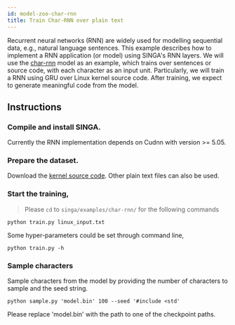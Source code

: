 ```yaml
---
id: model-zoo-char-rnn
title: Train Char-RNN over plain text
---
```


<!--- Licensed to the Apache Software Foundation (ASF) under one or more contributor license agreements.  See the NOTICE file distributed with this work for additional information regarding copyright ownership.  The ASF licenses this file to you under the Apache License, Version 2.0 (the "License"); you may not use this file except in compliance with the License.  You may obtain a copy of the License at http://www.apache.org/licenses/LICENSE-2.0 Unless required by applicable law or agreed to in writing, software distributed under the License is distributed on an "AS IS" BASIS, WITHOUT WARRANTIES OR CONDITIONS OF ANY KIND, either express or implied.  See the License for the specific language governing permissions and limitations under the License.  -->

Recurrent neural networks (RNN) are widely used for modelling sequential data,
e.g., natural language sentences. This example describes how to implement a RNN
application (or model) using SINGA's RNN layers.
We will use the [char-rnn](https://github.com/karpathy/char-rnn) model as an
example, which trains over sentences or
source code, with each character as an input unit. Particularly, we will train
a RNN using GRU over Linux kernel source code. After training, we expect to
generate meaningful code from the model.


## Instructions

### Compile and install SINGA.
Currently the RNN implementation depends on Cudnn with version >= 5.05.

### Prepare the dataset.
Download the [kernel source code](http://cs.stanford.edu/people/karpathy/char-rnn/).
Other plain text files can also be used.

### Start the training,
> Please `cd` to `singa/examples/char-rnn/` for the following commands

```shell
python train.py linux_input.txt
```

Some hyper-parameters could be set through command line,
```shell
python train.py -h
```

### Sample characters
Sample characters from the model by providing the number of characters to sample and the seed string.
```shell
python sample.py 'model.bin' 100 --seed '#include <std'
```

Please replace 'model.bin' with the path to one of the checkpoint paths.
